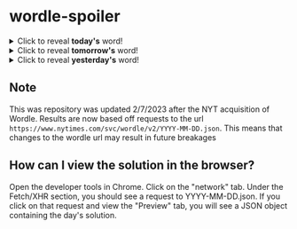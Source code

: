 # wordle-spoiler

<details>
  <summary>Click to reveal <b>today's</b> word!</summary>
  <br>
  <b> jiffy </b>
</details>

<details>
  <summary>Click to reveal <b>tomorrow's</b> word!</summary>
  <br>
  <b> enact </b>
</details>

<details>
  <summary>Click to reveal <b>yesterday's</b> word!</summary>
  <br>
  <b> cameo </b>
</details>

## Note
This was repository was updated 2/7/2023 after the NYT acquisition of Wordle. Results are now based off requests to the url `https://www.nytimes.com/svc/wordle/v2/YYYY-MM-DD.json`. This means that changes to the wordle url may result in future breakages

## How can I view the solution in the browser?
Open the developer tools in Chrome. Click on the "network" tab. Under the Fetch/XHR section, you should see a request to YYYY-MM-DD.json. If you click on that request and view the "Preview" tab, you will see a JSON object containing the day's solution.